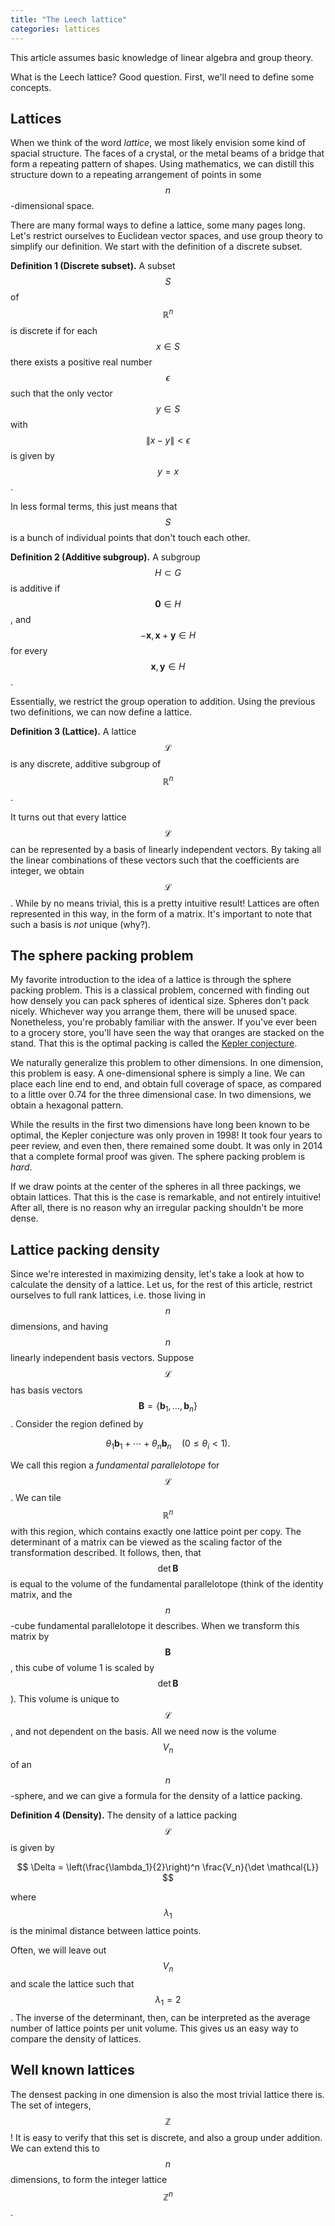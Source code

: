 ```yaml
---
title: "The Leech lattice"
categories: lattices
---
```


<p class="preface">This article assumes basic knowledge of linear algebra and group theory.</p>

What is the Leech lattice? Good question. First, we'll need to define some concepts.

## Lattices

When we think of the word *lattice*, we most likely envision some kind of spacial structure. The faces of a crystal, or the metal beams of a bridge that form a repeating pattern of shapes. Using mathematics, we can distill this structure down to a repeating arrangement of points in some $$n$$-dimensional space.

There are many formal ways to define a lattice, some many pages long. Let's restrict ourselves to Euclidean vector spaces, and use group theory to simplify our definition. We start with the definition of a discrete subset.

**Definition 1 (Discrete subset).** A subset $$S$$ of $$\mathbb{R}^n$$ is discrete if for each $$x \in S$$ there exists a positive real number $$\epsilon$$ such that the only vector $$y \in S$$ with $$\|x - y\| < \epsilon$$ is given by $$y = x$$.

In less formal terms, this just means that $$S$$ is a bunch of individual points that don't touch each other.

**Definition 2 (Additive subgroup).** A subgroup $$H \subset G$$ is additive if $$\mathbf{0} \in H$$, and $$-\mathbf{x}, \mathbf{x} + \mathbf{y} \in H$$ for every $$\mathbf{x}, \mathbf{y} \in H$$.

Essentially, we restrict the group operation to addition. Using the previous two definitions, we can now define a lattice.

**Definition 3 (Lattice).** A lattice $$\mathcal{L}$$ is any discrete, additive subgroup of $$\mathbb{R}^n$$.

It turns out that every lattice $$\mathcal{L}$$ can be represented by a basis of linearly independent vectors. By taking all the linear combinations of these vectors such that the coefficients are integer, we obtain $$\mathcal{L}$$. While by no means trivial, this is a pretty intuitive result! Lattices are often represented in this way, in the form of a matrix. It's important to note that such a basis is *not* unique (why?).

## The sphere packing problem

My favorite introduction to the idea of a lattice is through the sphere packing problem. This is a classical problem, concerned with finding out how densely you can pack spheres of identical size. Spheres don't pack nicely. Whichever way you arrange them, there will be unused space. Nonetheless, you're probably familiar with the answer. If you've ever been to a grocery store, you'll have seen the way that oranges are stacked on the stand. That this is the optimal packing is called the [Kepler conjecture](https://en.wikipedia.org/wiki/Kepler_conjecture).

We naturally generalize this problem to other dimensions. In one dimension, this problem is easy. A one-dimensional sphere is simply a line. We can place each line end to end, and obtain full coverage of space, as compared to a little over 0.74 for the three dimensional case. In two dimensions, we obtain a hexagonal pattern.

While the results in the first two dimensions have long been known to be optimal, the Kepler conjecture was only proven in 1998! It took four years to peer review, and even then, there remained some doubt. It was only in 2014 that a complete formal proof was given. The sphere packing problem is *hard*.

If we draw points at the center of the spheres in all three packings, we obtain lattices. That this is the case is remarkable, and not entirely intuitive! After all, there is no reason why an irregular packing shouldn't be more dense.

## Lattice packing density

Since we're interested in maximizing density, let's take a look at how to calculate the density of a lattice. Let us, for the rest of this article, restrict ourselves to full rank lattices, i.e. those living in $$n$$ dimensions, and having $$n$$ linearly independent basis vectors. Suppose $$\mathcal{L}$$ has basis vectors $$\mathbf{B} = \{\mathbf{b}_1,\dotsc,\mathbf{b}_n\}$$. Consider the region defined by

$$ \theta_1\mathbf{b}_1 + \dotsb + \theta_n\mathbf{b}_n \quad (0 \leq \theta_i < 1) .$$

We call this region a *fundamental parallelotope* for $$\mathcal{L}$$. We can tile $$\mathbb{R}^n$$ with this region, which contains exactly one lattice point per copy. The determinant of a matrix can be viewed as the scaling factor of the transformation described. It follows, then, that $$\det \mathbf{B}$$ is equal to the volume of the fundamental parallelotope (think of the identity matrix, and the $$n$$-cube fundamental parallelotope it describes. When we transform this matrix by $$\mathbf{B}$$, this cube of volume 1 is scaled by $$\det \mathbf{B}$$). This volume is unique to $$\mathcal{L}$$, and not dependent on the basis. All we need now is the volume $$V_n$$ of an $$n$$-sphere, and we can give a formula for the density of a lattice packing.

**Definition 4 (Density).** The density of a lattice packing $$\mathcal{L}$$ is given by

$$ \Delta = \left(\frac{\lambda_1}{2}\right)^n \frac{V_n}{\det \mathcal{L}} $$

where $$\lambda_1$$ is the minimal distance between lattice points.

Often, we will leave out $$V_n$$ and scale the lattice such that $$\lambda_1 = 2$$. The inverse of the determinant, then, can be interpreted as the average number of lattice points per unit volume. This gives us an easy way to compare the density of lattices.

## Well known lattices

The densest packing in one dimension is also the most trivial lattice there is. The set of integers, $$\mathbb{Z}$$! It is easy to verify that this set is discrete, and also a group under addition. We can extend this to $$n$$ dimensions, to form the integer lattice $$\mathbb{Z}^n$$.
